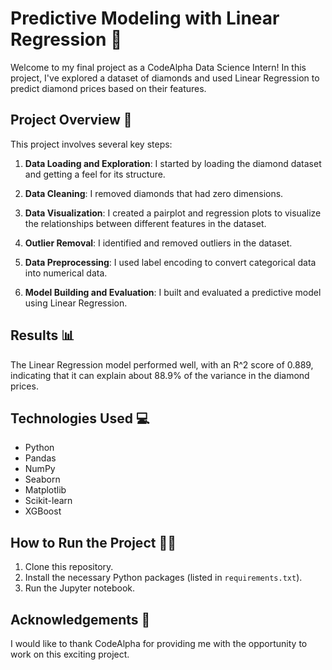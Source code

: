 
# Predictive Modeling with Linear Regression 💎

Welcome to my final project as a CodeAlpha Data Science Intern! In this project, I've explored a dataset of diamonds and used Linear Regression to predict diamond prices based on their features.

## Project Overview 📝

This project involves several key steps:

1. **Data Loading and Exploration**: I started by loading the diamond dataset and getting a feel for its structure.

2. **Data Cleaning**: I removed diamonds that had zero dimensions.

3. **Data Visualization**: I created a pairplot and regression plots to visualize the relationships between different features in the dataset.

4. **Outlier Removal**: I identified and removed outliers in the dataset.

5. **Data Preprocessing**: I used label encoding to convert categorical data into numerical data.

6. **Model Building and Evaluation**: I built and evaluated a predictive model using Linear Regression.

## Results 📊

The Linear Regression model performed well, with an R^2 score of 0.889, indicating that it can explain about 88.9% of the variance in the diamond prices.

## Technologies Used 💻

* Python
* Pandas
* NumPy
* Seaborn
* Matplotlib
* Scikit-learn
* XGBoost

## How to Run the Project 🏃‍♀️

1. Clone this repository.
2. Install the necessary Python packages (listed in `requirements.txt`).
3. Run the Jupyter notebook.

## Acknowledgements 🙏

I would like to thank CodeAlpha for providing me with the opportunity to work on this exciting project.

